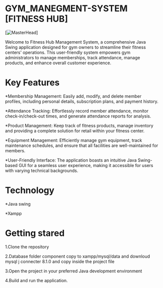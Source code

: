 # GYM_MANEGMENT-SYSTEM  [FITNESS HUB]
[![MasterHead](https://static.vecteezy.com/system/resources/previews/003/108/337/original/fitness-gym-logo-with-strong-athlete-and-barbell-vector.jpg)]

<P>Welcome to Fitness Hub Management System, a comprehensive Java Swing application designed for gym owners to streamline their fitness centers' operations. This user-friendly system empowers gym administrators to manage memberships, track attendance, manage products, and enhance overall customer experience.</P>

<h1>Key Features</h1>
*Membership Management: Easily add, modify, and delete member profiles, including personal details, subscription plans, and payment history.

*Attendance Tracking: Effortlessly record member attendance, monitor check-in/check-out times, and generate attendance reports for analysis.

*Product Management: Keep track of fitness products, manage inventory and providing a complete solution for retail within your fitness center.

*Equipment Management: Efficiently manage gym equipment, track maintenance schedules, and ensure that all facilities are well-maintained for members.

*User-Friendly Interface: The application boasts an intuitive Java Swing-based GUI for a seamless user experience, making it accessible for users with varying technical 
 backgrounds.

<h1>Technology</h1>
 <P> *Java swing  </P>
 <P> *Xampp</P> 
  <h1>Getting stared</h1>
 <P>  1.Clone the repository </P>
 <P>  2.Database folder component copy to xampp/mysql/data  and  downloud mysql j connecter 8.1.0 and copy inside the project file</P>
 <P>  3.Open the project in your preferred Java development environment</P>
 <P>  4.Build and run the application.</P>
